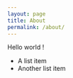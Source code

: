 ```yaml
---
layout: page
title: About
permalink: /about/
---
```


Hello world !

* A list item
* Another list item

